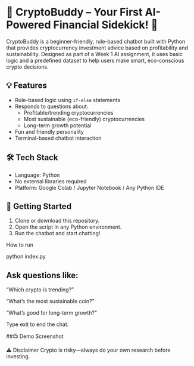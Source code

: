 # 🤖 CryptoBuddy – Your First AI-Powered Financial Sidekick! 🌟

CryptoBuddy is a beginner-friendly, rule-based chatbot built with Python that provides cryptocurrency investment advice based on profitability and sustainability. Designed as part of a Week 1 AI assignment, it uses basic logic and a predefined dataset to help users make smart, eco-conscious crypto decisions.

## 💡 Features
- Rule-based logic using `if-else` statements
- Responds to questions about:
  - Profitable/trending cryptocurrencies
  - Most sustainable (eco-friendly) cryptocurrencies
  - Long-term growth potential
- Fun and friendly personality
- Terminal-based chatbot interaction

## 🛠️ Tech Stack
- Language: Python
- No external libraries required
- Platform: Google Colab / Jupyter Notebook / Any Python IDE

## 🚀 Getting Started

1. Clone or download this repository.
2. Open the script in any Python environment.
3. Run the chatbot and start chatting!

How to run

python index.py

## Ask questions like:

“Which crypto is trending?”

“What’s the most sustainable coin?”

“What’s good for long-term growth?”

Type exit to end the chat.

##📺 Demo Screenshot

⚠️ Disclaimer
Crypto is risky—always do your own research before investing.


